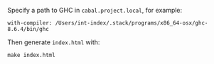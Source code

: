Specify a path to GHC in `cabal.project.local`, for example:

```
with-compiler: /Users/int-index/.stack/programs/x86_64-osx/ghc-8.6.4/bin/ghc
```

Then generate `index.html` with:

```
make index.html
```
